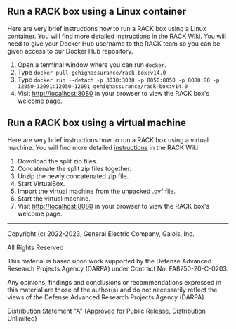 <!-- markdownlint-disable first-line-heading -->
<!-- markdownlint-disable line-length -->

## Run a RACK box using a Linux container

Here are very brief instructions how to run a RACK box using a Linux container.  You will find more detailed [instructions](https://github.com/ge-high-assurance/RACK/wiki/02-Run-a-RACK-Box-container) in the RACK Wiki.  You will need to give your Docker Hub username to the RACK team so you can be given access to our Docker Hub repository.

1. Open a terminal window where you can run `docker`.
2. Type `docker pull gehighassurance/rack-box:v14.0`
3. Type `docker run --detach -p 3030:3030 -p 8050:8050 -p 8080:80 -p 12050-12091:12050-12091 gehighassurance/rack-box:v14.0`
4. Visit <http://localhost:8080> in your browser to view the RACK box's welcome page.

## Run a RACK box using a virtual machine

Here are very brief instructions how to run a RACK box using a virtual machine.  You will find more detailed [instructions](https://github.com/ge-high-assurance/RACK/wiki/03-Run-a-RACK-Box-VM) in the RACK Wiki.

1. Download the split zip files.
2. Concatenate the split zip files together.
3. Unzip the newly concatenated zip file.
4. Start VirtualBox.
5. Import the virtual machine from the unpacked .ovf file.
6. Start the virtual machine.
7. Visit <http://localhost:8080> in your browser to view the RACK box's welcome page.

---
Copyright (c) 2022-2023, General Electric Company, Galois, Inc.

All Rights Reserved

This material is based upon work supported by the Defense Advanced Research Projects Agency (DARPA) under Contract No. FA8750-20-C-0203.

Any opinions, findings and conclusions or recommendations expressed in this material are those of the author(s) and do not necessarily reflect the views of the Defense Advanced Research Projects Agency (DARPA).

Distribution Statement "A" (Approved for Public Release, Distribution Unlimited)
